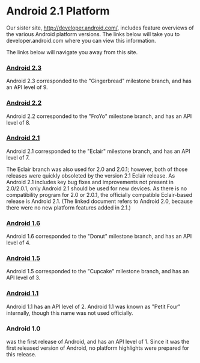 # Android 2.1 Platform #

<p>Our sister site, <a
href="http://developer.android.com/">http://developer.android.com/</a>, 
includes feature overviews of the various Android platform versions.
The links below will take you to developer.android.com where you can view this
information.</p>
<p>The links below will navigate you away from this site.</p>
<h3><a href="http://developer.android.com/sdk/android-2.3-highlights.html">Android 2.3</a></h3>
<p>Android 2.3 corresponded to the "Gingerbread" milestone branch, and has an API level of 9.</p>
<h3><a href="http://developer.android.com/sdk/android-2.2-highlights.html">Android 2.2</a></h3>
<p>Android 2.2 corresponded to the "FroYo" milestone branch, and has an API level of 8.</p>
<h3><a href="http://developer.android.com/sdk/android-2.0-highlights.html">Android 2.1</a></h3>
<p>Android 2.1 corresponded to the "Eclair" milestone branch, and has an API level of
7.</p>
<p>The Eclair branch was also used for 2.0 and 2.0.1; however, both of those
releases were quickly obsoleted by the version 2.1 Eclair release. As Android
2.1 includes key bug fixes and improvements not present in 2.0/2.0.1, only
Android 2.1 should be used for new devices. As there is no compatibility
program for 2.0 or 2.0.1, the officially compatible Eclair-based release is Android
2.1. (The linked document refers to Android 2.0, because there were
no new platform features added in 2.1.)</p>
<h3><a href="http://developer.android.com/sdk/android-1.6-highlights.html">Android 1.6</a></h3>
<p>Android 1.6 corresponded to the "Donut" milestone branch, and has an API level of
4.</p>
<h3><a href="http://developer.android.com/sdk/android-1.5-highlights.html">Android 1.5</a></h3>
<p>Android 1.5 corresponded to the "Cupcake" milestone branch, and has an API
level of 3.</p>
<h3><a href="http://developer.android.com/sdk/android-1.1.html">Android 1.1</a></h3>
<p>Android 1.1 has an API level of 2. Android 1.1 was known as
"Petit Four" internally, though this name was not used officially.</p>
<h3>Android 1.0</h3>
<p>was the first release of Android, and has an API
level of 1. Since it was the first released version of Android, no platform
highlights were prepared for this release.</p>
